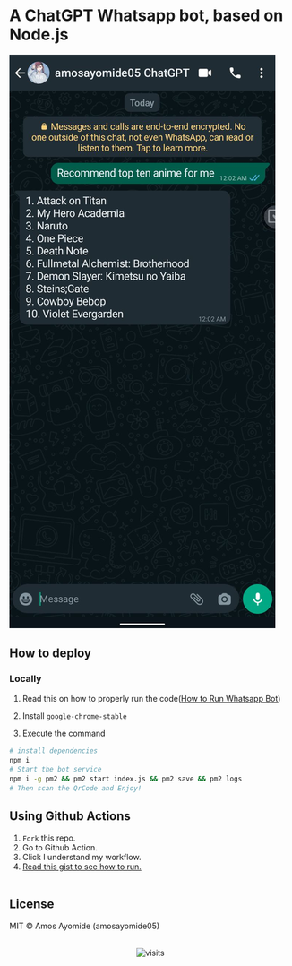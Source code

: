 # A ChatGPT Whatsapp bot, based on Node.js
![screenshot](ss.jpg)
## How to deploy

### Locally

1. Read this on how to properly run the code([How to Run Whatsapp Bot](https://wwebjs.dev/guide/#qr-code-generation))

2. Install `google-chrome-stable`

3. Execute the command

```bash
# install dependencies
npm i 
# Start the bot service
npm i -g pm2 && pm2 start index.js && pm2 save && pm2 logs
# Then scan the QrCode and Enjoy!
```

## Using Github Actions
1. `Fork` this repo.<br>
2. Go to Github Action. <br>
3. Click I understand my workflow.<br>
4. <a href="https://gist.github.com/amosayomide05/cd043c135ee74b7024964496b552f7c1"> Read this gist to see how to run. </a><br><br>



## License

MIT © Amos Ayomide (amosayomide05)


<p align="center"><br>
<img src="https://visit-counter.vercel.app/counter.png?page=https%3A%2F%2Fgithub.com%2Famosayomide05%2Fchatgpt-whatsapp-bot&s=80&c=00ff00&bg=00000000&no=5&ff=digi" alt="visits">
</p>
